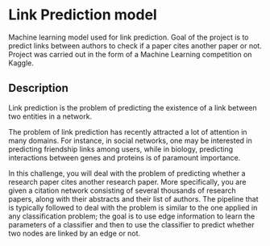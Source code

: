 # Link Prediction model

Machine learning model used for link prediction. Goal of the project is to predict links between authors to check if a paper cites another paper or not. Project was carried out in the form of a Machine Learning competition on Kaggle.

## Description

Link prediction is the problem of predicting the existence of a link between two entities in a network.

The problem of link prediction has recently attracted a lot of attention in many domains. For instance, in social networks, one may be interested in predicting friendship links among users, while in biology, predicting interactions between genes and proteins is of paramount importance.

In this challenge, you will deal with the problem of predicting whether a research paper cites another research paper. More specifically, you are given a citation network consisting of several thousands of research papers, along with their abstracts and their list of authors. The pipeline that is typically followed to deal with the problem is similar to the one applied in any classification problem; the goal is to use edge information to learn the parameters of a classifier and then to use the classifier to predict whether two nodes are linked by an edge or not.



